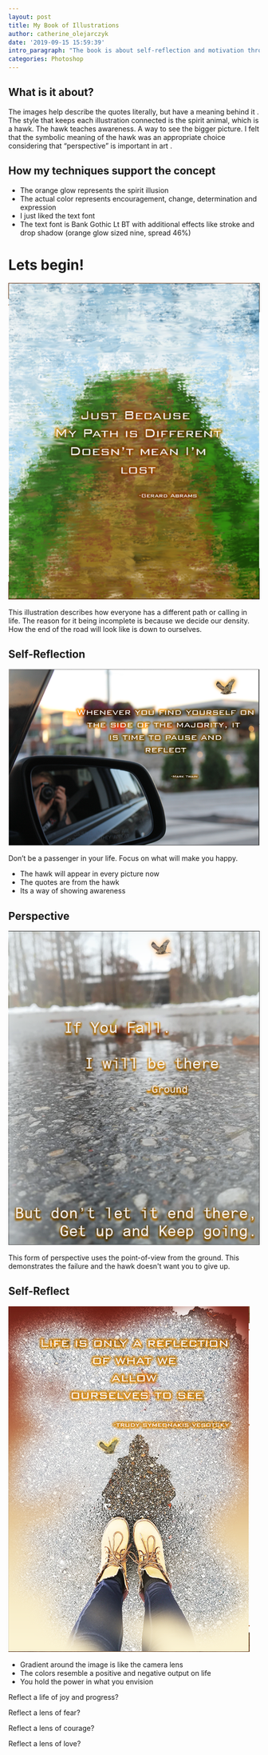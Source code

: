 ```yaml
---
layout: post
title: My Book of Illustrations
author: catherine_olejarczyk
date: '2019-09-15 15:59:39'
intro_paragraph: "The book is about self-reflection and motivation through the use of quotes\r."
categories: Photoshop
---
```

## What is it about?

The images help describe the quotes literally, but have a meaning behind it
. The style that keeps each illustration connected is the spirit animal, which is a hawk. The hawk teaches awareness. A way to see the bigger picture. I felt that the symbolic meaning of the hawk was an appropriate choice considering that “perspective” is important in art
.

## How my techniques support the concept

* The orange glow represents the spirit illusion 
* The actual color represents encouragement, change, determination and expression
* I just liked the text font
* The text font is Bank Gothic Lt BT with additional effects like stroke and drop shadow (orange glow sized nine, spread 46%)

# **Lets begin!**

![](/assets/img/uploads/path.png)

This illustration describes how everyone has a different path or calling in life. The reason for it being incomplete is because we decide our density. How the end of the road will look like is down to ourselves.

## Self-Reflection

![](/assets/img/uploads/reflection.png "self-reflection")

 Don’t be a passenger in your life. Focus on what will make you happy.

* The hawk will appear in every picture now 
* The quotes are from the hawk 
* Its a way of showing awareness

## Perspective

![](/assets/img/uploads/perspective.png "perspective")

This form of perspective uses the point-of-view from the ground. This demonstrates the failure and the hawk doesn't want you to give up.

## Self-Reflect

![](/assets/img/uploads/self-reflection.png "self-reflection")

* Gradient around the image is like the camera lens 
* The colors resemble a positive and negative output on life 
* You hold the power in what you envision

Reflect a life of joy and progress?

Reflect a lens of fear?

Reflect a lens of courage?

Reflect a lens of love?
